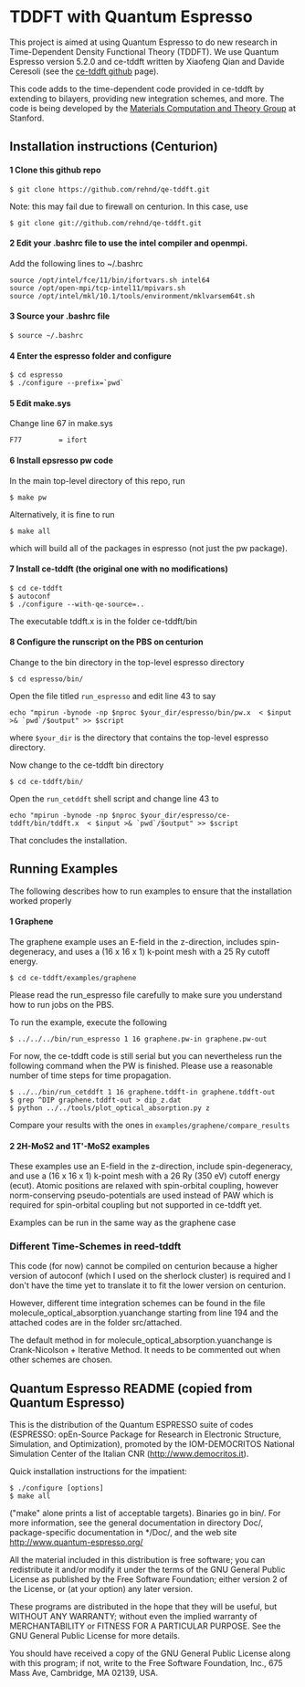 # TDDFT with Quantum Espresso
This project is aimed at using Quantum Espresso to do new research in Time-Dependent Density Functional Theory (TDDFT). We use Quantum Espresso version 5.2.0 and ce-tddft written by Xiaofeng Qian and Davide Ceresoli (see the [ce-tddft github](https://github.com/dceresoli/ce-tddft) page).

This code adds to the time-dependent code provided in ce-tddft by extending to bilayers, providing new integration schemes, and more. The code is being developed by the [Materials Computation and Theory Group](http://web.stanford.edu/group/evanreed/index.html) at Stanford.

## Installation instructions (Centurion)

#### 1 Clone this github repo
```
$ git clone https://github.com/rehnd/qe-tddft.git
```
Note: this may fail due to firewall on centurion. In this case, use

```
$ git clone git://github.com/rehnd/qe-tddft.git
```

#### 2 Edit your .bashrc file to use the intel compiler and openmpi. 
Add the following lines to ~/.bashrc

```
source /opt/intel/fce/11/bin/ifortvars.sh intel64
source /opt/open-mpi/tcp-intel11/mpivars.sh
source /opt/intel/mkl/10.1/tools/environment/mklvarsem64t.sh
```

#### 3 Source your .bashrc file
```
$ source ~/.bashrc
```

#### 4 Enter the espresso folder and configure
```
$ cd espresso
$ ./configure --prefix=`pwd`
```
#### 5 Edit make.sys
Change line 67 in make.sys

```
F77			= ifort
```

#### 6 Install epsresso pw code
In the main top-level directory of this repo, run

```
$ make pw
```
Alternatively, it is fine to run

```
$ make all
```
which will build all of the packages in espresso (not just the pw package).


#### 7 Install ce-tddft (the original one with no modifications)

```
$ cd ce-tddft
$ autoconf
$ ./configure --with-qe-source=..
```

The executable tddft.x is in the folder ce-tddft/bin

#### 8 Configure the runscript on the PBS on centurion
Change to the bin directory in the top-level espresso directory
```
$ cd espresso/bin/
```

Open the file titled ```run_espresso``` and edit line 43 to say

```
echo "mpirun -bynode -np $nproc $your_dir/espresso/bin/pw.x  < $input >& `pwd`/$output" >> $script
```
where ```$your_dir``` is the directory that contains the top-level espresso directory.

Now change to the ce-tddft bin directory

```
$ cd ce-tddft/bin/
```

Open the ```run_cetddft``` shell script and change line 43 to

```
echo "mpirun -bynode -np $nproc $your_dir/espresso/ce-tddft/bin/tddft.x  < $input >& `pwd`/$output" >> $script
```
That concludes the installation.

## Running Examples
The following describes how to run examples to ensure that the installation worked properly

#### 1 Graphene
The graphene example uses an E-field in the z-direction, includes spin-degeneracy, and uses a (16 x 16 x 1) k-point mesh with a 25 Ry cutoff energy.

```
$ cd ce-tddft/examples/graphene
```

Please read the run_espresso file carefully to make sure you understand how to run jobs on the PBS.

To run the example, execute the following


```
$ ../../../bin/run_espresso 1 16 graphene.pw-in graphene.pw-out
```

For now, the ce-tddft code is still serial but you can nevertheless run the following command when the PW is finished. Please use a reasonable number of time steps for time propagation.


```
$ ../../bin/run_cetddft 1 16 graphene.tddft-in graphene.tddft-out
$ grep ^DIP graphene.tddft-out > dip_z.dat
$ python ../../tools/plot_optical_absorption.py z
```

Compare your results with the ones in ```examples/graphene/compare_results```

#### 2 2H-MoS2 and 1T'-MoS2 examples
These examples use an E-field in the z-direction, include spin-degeneracy, and use a (16 x 16 x 1) k-point mesh with a 26 Ry (350 eV) cutoff energy (ecut). Atomic positions are relaxed with spin-orbital coupling, however norm-conserving pseudo-potentials are used instead of PAW which is required for spin-orbital coupling but not supported in ce-tddft yet.

Examples can be run in the same way as the graphene case

### Different Time-Schemes in reed-tddft
This code (for now) cannot be compiled on centurion because a higher version of autoconf
(which I used on the sherlock cluster) is required and I don't have the time yet to translate it to
fit the lower version on centurion.

However, different time integration schemes can be found in the file
molecule_optical_absorption.yuanchange starting from line 194 and the attached codes are
in the folder src/attached.

The default method in for molecule_optical_absorption.yuanchange is Crank-Nicolson +
Iterative Method. It needs to be commented out when other schemes are chosen.


## Quantum Espresso README (copied from Quantum Espresso)
This is the distribution of the Quantum ESPRESSO suite of codes (ESPRESSO:
opEn-Source Package for Research in Electronic Structure, Simulation,
and Optimization), promoted by the IOM-DEMOCRITOS National Simulation Center
of the Italian CNR (http://www.democritos.it).

Quick installation instructions for the impatient:

```
$ ./configure [options]
$ make all
```
("make" alone prints a list of acceptable targets). Binaries go in bin/.
For more information, see the general documentation in directory Doc/,
package-specific documentation in */Doc/, and the web site
http://www.quantum-espresso.org/

All the material included in this distribution is free software;
you can redistribute it and/or modify it under the terms of the GNU
General Public License as published by the Free Software Foundation;
either version 2 of the License, or (at your option) any later version.

These programs are distributed in the hope that they will be useful, but
WITHOUT ANY WARRANTY; without even the implied warranty of MERCHANTABILITY
or FITNESS FOR A PARTICULAR PURPOSE. See the GNU General Public License
for more details.

You should have received a copy of the GNU General Public License along
with this program; if not, write to the Free Software Foundation, Inc.,
675 Mass Ave, Cambridge, MA 02139, USA.
